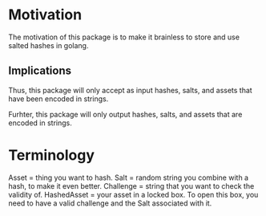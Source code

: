 # Motivation

The motivation of this package is to make it brainless to store and use salted hashes in golang.

## Implications

Thus, this package will only accept as input hashes, salts, and assets that have been encoded in strings.

Furhter, this package will only output hashes, salts, and assets that are encoded in strings.

# Terminology

Asset = thing you want to hash.
Salt = random string you combine with a hash, to make it even better.
Challenge = string that you want to check the validity of.
HashedAsset = your asset in a locked box.  To open this box, you need to have a valid challenge and the Salt associated with it.